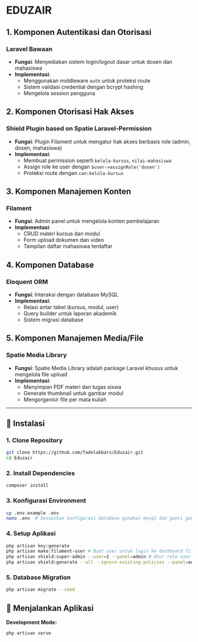 # EDUZAIR

## 1. Komponen Autentikasi dan Otorisasi
### Laravel Bawaan
- **Fungsi**: Menyediakan sistem login/logout dasar untuk dosen dan mahasiswa
- **Implementasi**: 
  - Menggunakan middleware `auth` untuk proteksi route
  - Sistem validasi credential dengan bcrypt hashing
  - Mengelola session pengguna

## 2. Komponen Otorisasi Hak Akses
### Shield Plugin based on Spatie Laravel-Permission
- **Fungsi**: Plugin Filament untuk mengatur hak akses berbasis role (admin, dosen, mahasiswa)
- **Implementasi**:
  - Membuat permission seperti `kelola-kursus`, `nilai-mahasiswa`
  - Assign role ke user dengan `$user->assignRole('dosen')`
  - Proteksi route dengan `can:kelola-kursus`

## 3. Komponen Manajemen Konten
### Filament
- **Fungsi**: Admin panel untuk mengelola konten pembelajaran
- **Implementasi**:
  - CRUD materi kursus dan modul
  - Form upload dokumen dan video
  - Tampilan daftar mahasiswa terdaftar

## 4. Komponen Database
### Eloquent ORM
- **Fungsi**: Interaksi dengan database MySQL
- **Implementasi**:
  - Relasi antar tabel (kursus, modul, user)
  - Query builder untuk laporan akademik
  - Sistem migrasi database

## 5. Komponen Manajemen Media/File
### Spatie Media Library
- **Fungsi**: Spatie Media Library adalah package Laravel khusus untuk mengelola file upload
- **Implementasi**:
  - Menyimpan PDF materi dan tugas siswa
  - Generate thumbnail untuk gambar modul
  - Mengorganisir file per mata kuliah
---

## 🚀 Instalasi

### 1. Clone Repository
```bash
git clone https://github.com/fadelakbars/Eduzair.git
cd Eduzair
```

### 2. Install Dependencies
```bash
composer install
```

### 3. Konfigurasi Environment
```bash
cp .env.example .env
nano .env  # Sesuaikan konfigurasi database gunakan mysql dan ganti ganti nama database yang dibuat
```

### 4. Setup Aplikasi
```bash
php artisan key:generate
php artisan make:filament-user # Buat user untuk login ke dashboard filament
php artisan shield:super-admin --user=1 --panel=admin # Atur role user 1 sebagi superadmin
php artisan shield:generate --all --ignore-existing-policies --panel=admin
```

### 5. Database Migration
```bash
php artisan migrate --seed
```

## 🏃 Menjalankan Aplikasi

**Development Mode:**
```bash
php artisan serve
```

